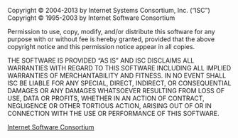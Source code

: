 Copyright © 2004-2013 by Internet Systems Consortium, Inc. (“ISC”)
Copyright © 1995-2003 by Internet Software Consortium

Permission to use, copy, modify, and/or distribute this software for any purpose with or without fee is hereby granted, provided that the above copyright notice and this permission notice appear in all copies.

THE SOFTWARE IS PROVIDED “AS IS” AND ISC DISCLAIMS ALL WARRANTIES WITH REGARD TO THIS SOFTWARE INCLUDING ALL IMPLIED WARRANTIES OF MERCHANTABILITY AND FITNESS. IN NO EVENT SHALL ISC BE LIABLE FOR ANY SPECIAL, DIRECT, INDIRECT, OR CONSEQUENTIAL DAMAGES OR ANY DAMAGES WHATSOEVER RESULTING FROM LOSS OF USE, DATA OR PROFITS, WHETHER IN AN ACTION OF CONTRACT, NEGLIGENCE OR OTHER TORTIOUS ACTION, ARISING OUT OF OR IN CONNECTION WITH THE USE OR PERFORMANCE OF THIS SOFTWARE.

[Internet Software Consortium](http://isc.org/licenses/)
